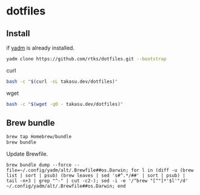 # dotfiles

## Install

if [yadm](https://yadm.io/) is already installed.

```bash
yadm clone https://github.com/rtks/dotfiles.git --bootstrap
```

curl

```bash
bash -c "$(curl -sL takasu.dev/dotfiles)"
```

wget

```bash
bash -c "$(wget -qO - takasu.dev/dotfiles)"
```


## Brew bundle

```bash
brew tap Homebrew/bundle
brew bundle
```

Update Brewfile.

```
brew bundle dump --force --file=~/.config/yadm/alt/.Brewfile##os.Darwin; for l in (diff -u (brew list | sort | psub) (brew leaves | sed 's#^.*/##' | sort | psub) | tail -n+3 | grep "^-" | cut -c2-); sed -i -e '/^brew "[^"]*'$l'"/d' ~/.config/yadm/alt/.Brewfile##os.Darwin; end
```

